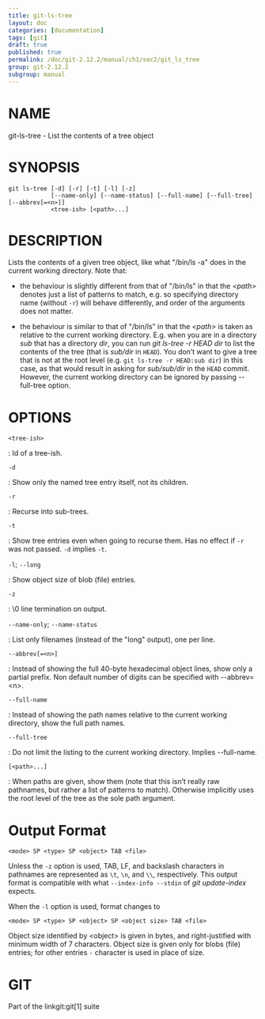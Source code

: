 ```yaml
---
title: git-ls-tree
layout: doc
categories: [documentation]
tags: [git]
draft: true
published: true
permalink: /doc/git-2.12.2/manual/ch1/sec2/git_ls_tree
group: git-2.12.2
subgroup: manual
---
```


NAME
====

git-ls-tree - List the contents of a tree object

SYNOPSIS
========

    git ls-tree [-d] [-r] [-t] [-l] [-z]
                [--name-only] [--name-status] [--full-name] [--full-tree] [--abbrev[=<n>]]
                <tree-ish> [<path>...]

DESCRIPTION
===========

Lists the contents of a given tree object, like what "/bin/ls -a" does in the current working directory. Note that:

-   the behaviour is slightly different from that of "/bin/ls" in that the *&lt;path&gt;* denotes just a list of patterns to match, e.g. so specifying directory name (without `-r`) will behave differently, and order of the arguments does not matter.

-   the behaviour is similar to that of "/bin/ls" in that the *&lt;path&gt;* is taken as relative to the current working directory. E.g. when you are in a directory *sub* that has a directory *dir*, you can run *git ls-tree -r HEAD dir* to list the contents of the tree (that is *sub/dir* in `HEAD`). You don’t want to give a tree that is not at the root level (e.g. `git ls-tree -r HEAD:sub dir`) in this case, as that would result in asking for *sub/sub/dir* in the `HEAD` commit. However, the current working directory can be ignored by passing --full-tree option.

OPTIONS
=======

`<tree-ish>`

:   Id of a tree-ish.

`-d`

:   Show only the named tree entry itself, not its children.

`-r`

:   Recurse into sub-trees.

`-t`

:   Show tree entries even when going to recurse them. Has no effect if `-r` was not passed. `-d` implies `-t`.

`-l`; `--long`

:   Show object size of blob (file) entries.

`-z`

:   \\0 line termination on output.

`--name-only`; `--name-status`

:   List only filenames (instead of the "long" output), one per line.

`--abbrev[=<n>]`

:   Instead of showing the full 40-byte hexadecimal object lines, show only a partial prefix. Non default number of digits can be specified with --abbrev=&lt;n&gt;.

`--full-name`

:   Instead of showing the path names relative to the current working directory, show the full path names.

`--full-tree`

:   Do not limit the listing to the current working directory. Implies --full-name.

`[<path>...]`

:   When paths are given, show them (note that this isn’t really raw pathnames, but rather a list of patterns to match). Otherwise implicitly uses the root level of the tree as the sole path argument.

Output Format
=============

    <mode> SP <type> SP <object> TAB <file>

Unless the `-z` option is used, TAB, LF, and backslash characters in pathnames are represented as `\t`, `\n`, and `\\`, respectively. This output format is compatible with what `--index-info --stdin` of *git update-index* expects.

When the `-l` option is used, format changes to

    <mode> SP <type> SP <object> SP <object size> TAB <file>

Object size identified by &lt;object&gt; is given in bytes, and right-justified with minimum width of 7 characters. Object size is given only for blobs (file) entries; for other entries `-` character is used in place of size.

GIT
===

Part of the linkgit:git\[1\] suite
